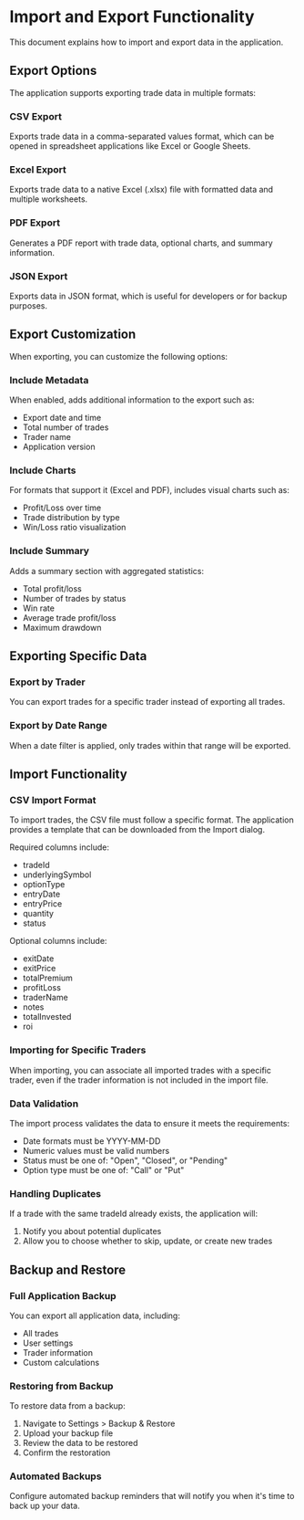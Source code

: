 
# Import and Export Functionality

This document explains how to import and export data in the application.

## Export Options

The application supports exporting trade data in multiple formats:

### CSV Export
Exports trade data in a comma-separated values format, which can be opened in spreadsheet applications like Excel or Google Sheets.

### Excel Export
Exports trade data to a native Excel (.xlsx) file with formatted data and multiple worksheets.

### PDF Export
Generates a PDF report with trade data, optional charts, and summary information.

### JSON Export
Exports data in JSON format, which is useful for developers or for backup purposes.

## Export Customization

When exporting, you can customize the following options:

### Include Metadata
When enabled, adds additional information to the export such as:
- Export date and time
- Total number of trades
- Trader name
- Application version

### Include Charts
For formats that support it (Excel and PDF), includes visual charts such as:
- Profit/Loss over time
- Trade distribution by type
- Win/Loss ratio visualization

### Include Summary
Adds a summary section with aggregated statistics:
- Total profit/loss
- Number of trades by status
- Win rate
- Average trade profit/loss
- Maximum drawdown

## Exporting Specific Data

### Export by Trader
You can export trades for a specific trader instead of exporting all trades.

### Export by Date Range
When a date filter is applied, only trades within that range will be exported.

## Import Functionality

### CSV Import Format
To import trades, the CSV file must follow a specific format. The application provides a template that can be downloaded from the Import dialog.

Required columns include:
- tradeId
- underlyingSymbol
- optionType
- entryDate
- entryPrice
- quantity
- status

Optional columns include:
- exitDate
- exitPrice
- totalPremium
- profitLoss
- traderName
- notes
- totalInvested
- roi

### Importing for Specific Traders
When importing, you can associate all imported trades with a specific trader, even if the trader information is not included in the import file.

### Data Validation
The import process validates the data to ensure it meets the requirements:
- Date formats must be YYYY-MM-DD
- Numeric values must be valid numbers
- Status must be one of: "Open", "Closed", or "Pending"
- Option type must be one of: "Call" or "Put"

### Handling Duplicates
If a trade with the same tradeId already exists, the application will:
1. Notify you about potential duplicates
2. Allow you to choose whether to skip, update, or create new trades

## Backup and Restore

### Full Application Backup
You can export all application data, including:
- All trades
- User settings
- Trader information
- Custom calculations

### Restoring from Backup
To restore data from a backup:
1. Navigate to Settings > Backup & Restore
2. Upload your backup file
3. Review the data to be restored
4. Confirm the restoration

### Automated Backups
Configure automated backup reminders that will notify you when it's time to back up your data.
